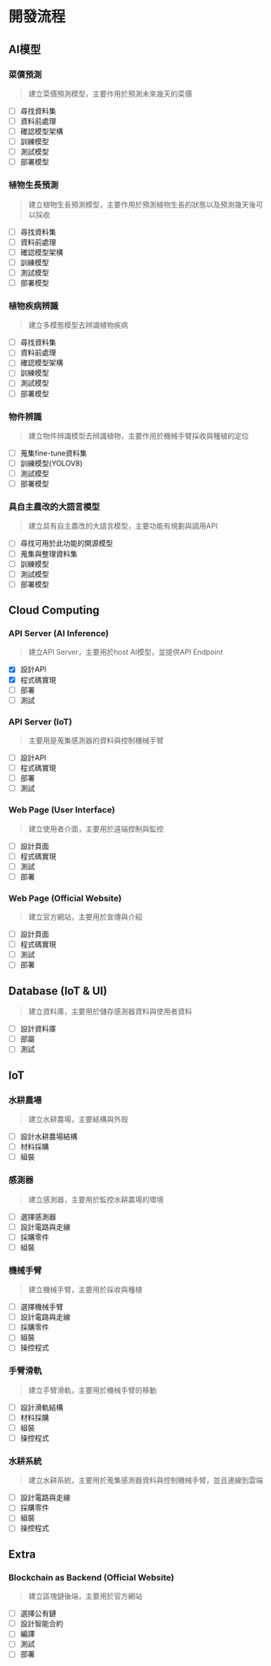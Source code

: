 <!--
 * @Author: hibana2077 hibana2077@gmail.com
 * @Date: 2023-05-11 16:58:39
 * @LastEditors: hibana2077 hibana2077@gmaill.com
 * @LastEditTime: 2024-02-06 16:38:21
 * @FilePath: \smart_hydroponic_farm\doc\process.md
 * @Description: 这是默认设置,请设置`customMade`, 打开koroFileHeader查看配置 进行设置: This file is used to check the process of this project.
-->
# 開發流程

## AI模型

### 菜價預測

> 建立菜價預測模型，主要作用於預測未來幾天的菜價

- [ ] 尋找資料集
- [ ] 資料前處理
- [ ] 確認模型架構
- [ ] 訓練模型
- [ ] 測試模型
- [ ] 部署模型

### 植物生長預測

> 建立植物生長預測模型，主要作用於預測植物生長的狀態以及預測幾天後可以採收

- [ ] 尋找資料集
- [ ] 資料前處理
- [ ] 確認模型架構
- [ ] 訓練模型
- [ ] 測試模型
- [ ] 部署模型

### 植物疾病辨識

> 建立多模態模型去辨識植物疾病

- [ ] 尋找資料集
- [ ] 資料前處理
- [ ] 確認模型架構
- [ ] 訓練模型
- [ ] 測試模型
- [ ] 部署模型

### 物件辨識

> 建立物件辨識模型去辨識植物，主要作用於機械手臂採收與種植的定位

- [ ] 蒐集fine-tune資料集
- [ ] 訓練模型(YOLOV8)
- [ ] 測試模型
- [ ] 部署模型

### 具自主農改的大語言模型

> 建立具有自主農改的大語言模型，主要功能有規劃與調用API

- [ ] 尋找可用於此功能的開源模型
- [ ] 蒐集與整理資料集
- [ ] 訓練模型
- [ ] 測試模型
- [ ] 部署模型

## Cloud Computing

### API Server (AI Inference)

> 建立API Server，主要用於host AI模型，並提供API Endpoint

- [x] 設計API
- [x] 程式碼實現
- [ ] 部署
- [ ] 測試

### API Server (IoT)

> 主要用是蒐集感測器的資料與控制機械手臂

- [ ] 設計API
- [ ] 程式碼實現
- [ ] 部署
- [ ] 測試

### Web Page (User Interface)

> 建立使用者介面，主要用於遠端控制與監控

- [ ] 設計頁面
- [ ] 程式碼實現
- [ ] 測試
- [ ] 部署

### Web Page (Official Website)

> 建立官方網站，主要用於宣傳與介紹

- [ ] 設計頁面
- [ ] 程式碼實現
- [ ] 測試
- [ ] 部署

## Database (IoT & UI)

> 建立資料庫，主要用於儲存感測器資料與使用者資料

- [ ] 設計資料庫
- [ ] 部屬
- [ ] 測試

## IoT

### 水耕農場

> 建立水耕農場，主要結構與外殼

- [ ] 設計水耕農場結構
- [ ] 材料採購
- [ ] 組裝

### 感測器

> 建立感測器，主要用於監控水耕農場的環境

- [ ] 選擇感測器
- [ ] 設計電路與走線
- [ ] 採購零件
- [ ] 組裝

### 機械手臂

> 建立機械手臂，主要用於採收與種植

- [ ] 選擇機械手臂
- [ ] 設計電路與走線
- [ ] 採購零件
- [ ] 組裝
- [ ] 操控程式

### 手臂滑軌

> 建立手臂滑軌，主要用於機械手臂的移動

- [ ] 設計滑軌結構
- [ ] 材料採購
- [ ] 組裝
- [ ] 操控程式

### 水耕系統

> 建立水耕系統，主要用於蒐集感測器資料與控制機械手臂，並且連線到雲端

- [ ] 設計電路與走線
- [ ] 採購零件
- [ ] 組裝
- [ ] 操控程式

## Extra

### Blockchain as Backend (Official Website)

> 建立區塊鏈後端，主要用於官方網站

- [ ] 選擇公有鏈
- [ ] 設計智能合約
- [ ] 編譯
- [ ] 測試
- [ ] 部署